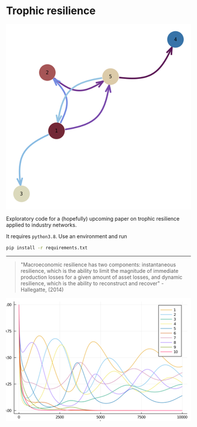 # Trophic resilience

![mu](plots/random/lv-network.png)

Exploratory code for a (hopefully) upcoming paper on trophic resilience applied to industry networks.

It requires `python3.8`. Use an environment and run

```bash
pip install -r requirements.txt
```

--- 

> "Macroeconomic resilience has two components:  instantaneous resilience, which is the ability to limit the magnitude of immediate production losses for a given amount of asset losses, and dynamic resilience, which is the ability to reconstruct and recover" - Hallegatte, (2014)

![dyn](plots/random/lv-dynamics.png)